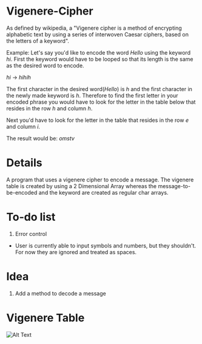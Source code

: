 # Vigenere-Cipher
As defined by wikipedia, a "Vigenere cipher is a method of encrypting alphabetic text by using a series of interwoven Caesar ciphers, based on the letters of a keyword".

Example:
Let's say you'd like to encode the word *Hello* using the keyword *hi*. First the keyword would have to be looped so that its length is the same as the desired word to encode.

*hi* -> *hihih*

The first character in the desired word(*Hello*) is *h* and the first character in the newly made keyword is *h*. Therefore to find the first letter in your encoded phrase you would have to look for the letter in the table below that resides in the row *h* and column *h*.

Next you'd have to look for the letter in the table that resides in the row *e* and column *i*. 

The result would be: *omstv*

# Details
A program that uses a vigenere cipher to encode a message.
The vigenere table is created by using a 2 Dimensional Array whereas the message-to-be-encoded and the keyword are created as regular char arrays.

# To-do list
1) Error control
- User is currently able to input symbols and numbers, but they shouldn't. For now they are ignored and treated as spaces.

# Idea
1) Add a method to decode a message

# Vigenere Table
![Alt Text](https://upload.wikimedia.org/wikipedia/commons/9/9a/Vigen%C3%A8re_square_shading.svg)
